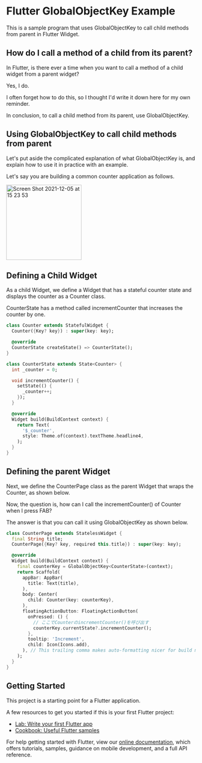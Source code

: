 # Flutter GlobalObjectKey Example

This is a sample program that uses GlobalObjectKey to call child methods from parent in Flutter Widget.

## How do I call a method of a child from its parent?
In Flutter, is there ever a time when you want to call a method of a child widget from a parent widget?

Yes, I do.

I often forget how to do this, so I thought I'd write it down here for my own reminder.

In conclusion, to call a child method from its parent, use GlobalObjectKey.

## Using GlobalObjectKey to call child methods from parent
Let's put aside the complicated explanation of what GlobalObjectKey is, and explain how to use it in practice with an example.

Let's say you are building a common counter application as follows.

<img width="200" alt="Screen Shot 2021-12-05 at 15 23 53" src="https://user-images.githubusercontent.com/330715/144738792-c6aa3c04-1870-4929-84e2-4e265ea6c9f5.png">

## Defining a Child Widget
As a child Widget, we define a Widget that has a stateful counter state and displays the counter as a Counter class.

CounterState has a method called incrementCounter that increases the counter by one.

```dart
class Counter extends StatefulWidget {
  Counter({Key? key}) : super(key: key);

  @override
  CounterState createState() => CounterState();
}

class CounterState extends State<Counter> {
  int _counter = 0;

  void incrementCounter() {
    setState(() {
      _counter++;
    });
  }

  @override
  Widget build(BuildContext context) {
    return Text(
      '$_counter',
      style: Theme.of(context).textTheme.headline4,
    );
  }
}
```

## Defining the parent Widget
Next, we define the CounterPage class as the parent Widget that wraps the Counter, as shown below.

Now, the question is, how can I call the incrementCounter() of Counter when I press FAB?

The answer is that you can call it using GlobalObjectKey as shown below.

```dart
class CounterPage extends StatelessWidget {
  final String title;
  CounterPage({Key? key, required this.title}) : super(key: key);

  @override
  Widget build(BuildContext context) {
    final counterKey = GlobalObjectKey<CounterState>(context);
    return Scaffold(
      appBar: AppBar(
        title: Text(title),
      ),
      body: Center(
        child: Counter(key: counterKey),
      ),
      floatingActionButton: FloatingActionButton(
        onPressed: () {
          // ここでCounterのincrementCounter()を呼び出す
          counterKey.currentState?.incrementCounter();
        },
        tooltip: 'Increment',
        child: Icon(Icons.add),
      ), // This trailing comma makes auto-formatting nicer for build methods.
    );
  }
}

```

## Getting Started

This project is a starting point for a Flutter application.

A few resources to get you started if this is your first Flutter project:

- [Lab: Write your first Flutter app](https://flutter.dev/docs/get-started/codelab)
- [Cookbook: Useful Flutter samples](https://flutter.dev/docs/cookbook)

For help getting started with Flutter, view our
[online documentation](https://flutter.dev/docs), which offers tutorials,
samples, guidance on mobile development, and a full API reference.
